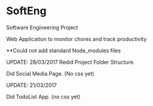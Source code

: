 # SoftEng

Software Engineering Project

Web Application to monitor chores and track productivity


**Could not add standard Node_modules files

UPDATE: 28/03/2017
Redid Project Folder Structure.

Did Social Media Page. (No css yet)

UPDATE: 21/03/2017

Did TodoList App. (no css yet)
